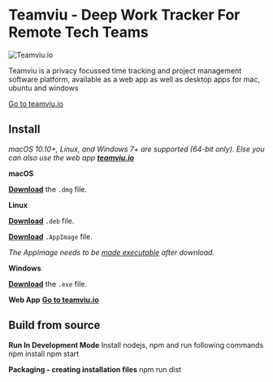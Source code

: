 # Teamviu - Deep Work Tracker For Remote Tech Teams

![Teamviu.io](https://www.teamviu.io/assets/img/heroshot.png?version=new)

Teamviu is a privacy focussed time tracking and project management software platform, available as a web app as well as desktop apps for mac, ubuntu and windows

[Go to teamviu.io](https://www.teamviu.io)

## Install

*macOS 10.10+, Linux, and Windows 7+ are supported (64-bit only).*
*Else you can also use the web app [**teamviu.io**](https://www.teamviu.io)*

**macOS**

[**Download**](https://github.com/teamviu-admin/teamviu-desktop-app/releases/latest/download/Teamviu.dmg) the `.dmg` file.

**Linux**

[**Download**](https://github.com/teamviu-admin/teamviu-desktop-app/releases/latest/download/Teamviu.deb) `.deb` file.

[**Download**](https://github.com/teamviu-admin/teamviu-desktop-app/releases/latest/download/Teamviu.AppImage) `.AppImage` file.

*The AppImage needs to be [made executable](http://discourse.appimage.org/t/how-to-make-an-appimage-executable/80) after download.*

**Windows**

[**Download**](https://github.com/teamviu-admin/teamviu-desktop-app/releases/latest/download/Teamviu.exe) the `.exe` file.

**Web App**
[**Go to teamviu.io**](https://www.teamviu.io)


## Build from source
**Run In Development Mode**
Install nodejs, npm and run following commands
npm install
npm start

**Packaging - creating installation files**
npm run dist

